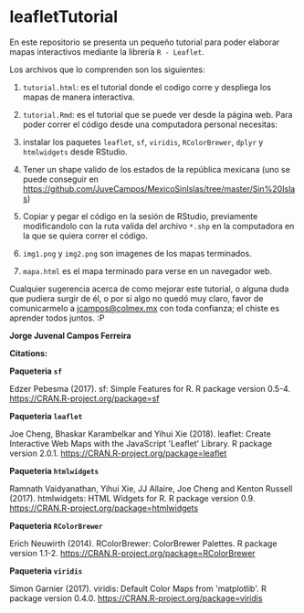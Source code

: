 # leafletTutorial

En este repositorio se presenta un pequeño tutorial para poder elaborar mapas interactivos mediante la librería `R - Leaflet`.

Los archivos que lo comprenden son los siguientes: 

1. `tutorial.html`:  es el tutorial donde el codigo corre y despliega los mapas de manera interactiva.

2. `tutorial.Rmd`:  es el tutorial que se puede ver desde la página web. Para poder correr el código desde una computadora personal necesitas: 

1. instalar los paquetes `leaflet`, `sf`, `viridis`, `RColorBrewer`, `dplyr` y `htmlwidgets` desde RStudio.

2. Tener un shape valido de los estados de la república mexicana (uno se puede conseguir en https://github.com/JuveCampos/MexicoSinIslas/tree/master/Sin%20Islas)

3. Copiar y pegar el código en la sesión de RStudio, previamente modificandolo con la ruta valida del archivo `*.shp` en la computadora en la que se quiera correr el código.

4. `img1.png` y `img2.png` son imagenes de los mapas terminados.

5. `mapa.html` es el mapa terminado para verse en un navegador web.


Cualquier sugerencia acerca de como mejorar este tutorial, o alguna duda que pudiera surgir de él, o por si algo no quedó muy claro, favor de comunicarmelo a jcampos@colmex.mx con toda confianza; el chiste es aprender todos juntos. :P 

**Jorge Juvenal Campos Ferreira**








**Citations:**

**Paqueteria `sf`**

Edzer Pebesma (2017). sf: Simple Features for R. R package version 0.5-4.
  https://CRAN.R-project.org/package=sf

**Paqueteria `leaflet`**

Joe Cheng, Bhaskar Karambelkar and Yihui Xie (2018). leaflet: Create Interactive Web Maps with
  the JavaScript 'Leaflet' Library. R package version 2.0.1.
  https://CRAN.R-project.org/package=leaflet

**Paqueteria `htmlwidgets`**

Ramnath Vaidyanathan, Yihui Xie, JJ Allaire, Joe Cheng and Kenton Russell (2017). htmlwidgets:
  HTML Widgets for R. R package version 0.9. https://CRAN.R-project.org/package=htmlwidgets

**Paqueteria `RColorBrewer`**

Erich Neuwirth (2014). RColorBrewer: ColorBrewer Palettes. R package version 1.1-2.
  https://CRAN.R-project.org/package=RColorBrewer
  
**Paqueteria `viridis`** 

Simon Garnier (2017). viridis: Default Color Maps from 'matplotlib'. R package version 0.4.0.
  https://CRAN.R-project.org/package=viridis






